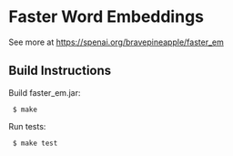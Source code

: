 # Faster Word Embeddings

See more at https://spenai.org/bravepineapple/faster_em 

## Build Instructions

Build faster\_em.jar:

` $ make`

Run tests:

` $ make test`
